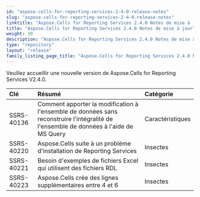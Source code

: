 ```yaml
---
id: "aspose-cells-for-reporting-services-2-4-0-release-notes"
slug: "aspose-cells-for-reporting-services-2-4-0-release-notes"
linktitle: "Aspose.Cells for Reporting Services 2.4.0 Notes de mise à jour"
title: "Aspose.Cells for Reporting Services 2.4.0 Notes de mise à jour"
weight: 30
description: "Aspose.Cells for Reporting Services 2.4.0 Notes de mise à jour – the latest updates and fixes."
type: "repository"
layout: "release"
family_listing_page_title: "Aspose.Cells for Reporting Services 2.4.0 Notes de mise à jour"
---
```

Veuillez accueillir une nouvelle version de Aspose.Cells for Reporting Services V2.4.0.

|**Clé** |**Résumé** |**Catégorie** |
|:- |:- |:- |
|SSRS-40136 | Comment apporter la modification à l'ensemble de données sans reconstruire l'intégralité de l'ensemble de données à l'aide de MS Query| Caractéristiques|
|SSRS-40220 | Aspose.Cells suite à un problème d'installation de Reporting Services| Insectes|
|SSRS-40221 | Besoin d'exemples de fichiers Excel qui utilisent des fichiers RDL| Insectes|
|SSRS-40223 | Aspose.Cells crée des lignes supplémentaires entre 4 et 6| Insectes|

